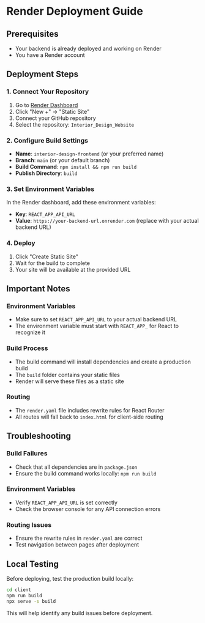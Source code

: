 # Render Deployment Guide

## Prerequisites
- Your backend is already deployed and working on Render
- You have a Render account

## Deployment Steps

### 1. Connect Your Repository
1. Go to [Render Dashboard](https://dashboard.render.com/)
2. Click "New +" → "Static Site"
3. Connect your GitHub repository
4. Select the repository: `Interior_Design_Website`

### 2. Configure Build Settings
- **Name**: `interior-design-frontend` (or your preferred name)
- **Branch**: `main` (or your default branch)
- **Build Command**: `npm install && npm run build`
- **Publish Directory**: `build`

### 3. Set Environment Variables
In the Render dashboard, add these environment variables:
- **Key**: `REACT_APP_API_URL`
- **Value**: `https://your-backend-url.onrender.com` (replace with your actual backend URL)

### 4. Deploy
1. Click "Create Static Site"
2. Wait for the build to complete
3. Your site will be available at the provided URL

## Important Notes

### Environment Variables
- Make sure to set `REACT_APP_API_URL` to your actual backend URL
- The environment variable must start with `REACT_APP_` for React to recognize it

### Build Process
- The build command will install dependencies and create a production build
- The `build` folder contains your static files
- Render will serve these files as a static site

### Routing
- The `render.yaml` file includes rewrite rules for React Router
- All routes will fall back to `index.html` for client-side routing

## Troubleshooting

### Build Failures
- Check that all dependencies are in `package.json`
- Ensure the build command works locally: `npm run build`

### Environment Variables
- Verify `REACT_APP_API_URL` is set correctly
- Check the browser console for any API connection errors

### Routing Issues
- Ensure the rewrite rules in `render.yaml` are correct
- Test navigation between pages after deployment

## Local Testing
Before deploying, test the production build locally:
```bash
cd client
npm run build
npx serve -s build
```

This will help identify any build issues before deployment.
